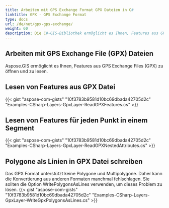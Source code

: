 ```yaml
---
title: Arbeiten mit GPS Exchange Format GPX Dateien in C#
linktitle: GPX - GPS Exchange Format
type: docs
url: /de/net/gpx-gps-exchange/
weight: 60
description: Die C#-GIS-Bibliothek ermöglicht es Ihnen, Features aus GPS Exchange Files (GPX) zu öffnen und zu lesen.
---
```


## **Arbeiten mit GPS Exchange File (GPX) Dateien**
Aspose.GIS ermöglicht es Ihnen, Features aus GPS Exchange Files (GPX) zu öffnen und zu lesen.
## **Lesen von Features aus GPX Datei**
{{< gist "aspose-com-gists" "10f3783b9581d10bc69dbada42705d2c" "Examples-CSharp-Layers-GpxLayer-ReadGPXFeatures.cs" >}}
## **Lesen von Features für jeden Punkt in einem Segment**
{{< gist "aspose-com-gists" "10f3783b9581d10bc69dbada42705d2c" "Examples-CSharp-Layers-GpxLayer-ReadGPXNestedAttributes.cs" >}}
## **Polygone als Linien in GPX Datei schreiben**
Das GPX Format unterstützt keine Polygone und Multipolygone. Daher kann die Konvertierung aus anderen Formaten manchmal fehlschlagen. Sie sollten die Option WritePolygonsAsLines verwenden, um dieses Problem zu lösen.
{{< gist "aspose-com-gists" "10f3783b9581d10bc69dbada42705d2c" "Examples-CSharp-Layers-GpxLayer-WriteGpxPolygonsAsLines.cs" >}}
